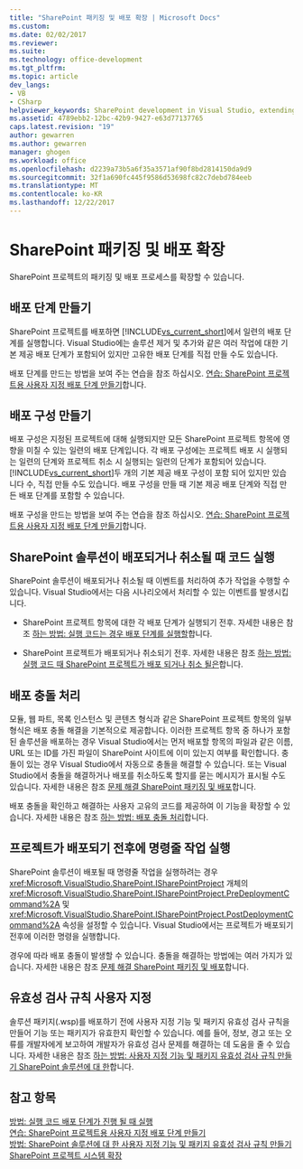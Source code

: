 ```yaml
---
title: "SharePoint 패키징 및 배포 확장 | Microsoft Docs"
ms.custom: 
ms.date: 02/02/2017
ms.reviewer: 
ms.suite: 
ms.technology: office-development
ms.tgt_pltfrm: 
ms.topic: article
dev_langs:
- VB
- CSharp
helpviewer_keywords: SharePoint development in Visual Studio, extending deployment
ms.assetid: 4789ebb2-12bc-42b9-9427-e63d77137765
caps.latest.revision: "19"
author: gewarren
ms.author: gewarren
manager: ghogen
ms.workload: office
ms.openlocfilehash: d2239a73b5a6f35a3571af90f8bd2814150da9d9
ms.sourcegitcommit: 32f1a690fc445f9586d53698fc82c7debd784eeb
ms.translationtype: MT
ms.contentlocale: ko-KR
ms.lasthandoff: 12/22/2017
---
```

# <a name="extending-sharepoint-packaging-and-deployment"></a>SharePoint 패키징 및 배포 확장
  SharePoint 프로젝트의 패키징 및 배포 프로세스를 확장할 수 있습니다.
  
##  <a name="creating-deployment-steps"></a>배포 단계 만들기  
 SharePoint 프로젝트를 배포하면 [!INCLUDE[vs_current_short](../sharepoint/includes/vs-current-short-md.md)]에서 일련의 배포 단계를 실행합니다. Visual Studio에는 솔루션 제거 및 추가와 같은 여러 작업에 대한 기본 제공 배포 단계가 포함되어 있지만 고유한 배포 단계를 직접 만들 수도 있습니다.  
  
 배포 단계를 만드는 방법을 보여 주는 연습을 참조 하십시오. [연습: SharePoint 프로젝트용 사용자 지정 배포 단계 만들기](../sharepoint/walkthrough-creating-a-custom-deployment-step-for-sharepoint-projects.md)합니다.  
  
##  <a name="creating-deployment-configurations"></a>배포 구성 만들기  
 배포 구성은 지정된 프로젝트에 대해 실행되지만 모든 SharePoint 프로젝트 항목에 영향을 미칠 수 있는 일련의 배포 단계입니다. 각 배포 구성에는 프로젝트 배포 시 실행되는 일련의 단계와 프로젝트 취소 시 실행되는 일련의 단계가 포함되어 있습니다. [!INCLUDE[vs_current_short](../sharepoint/includes/vs-current-short-md.md)]두 개의 기본 제공 배포 구성이 포함 되어 있지만 있습니다 수, 직접 만들 수도 있습니다. 배포 구성을 만들 때 기본 제공 배포 단계와 직접 만든 배포 단계를 포함할 수 있습니다.  
  
 배포 구성을 만드는 방법을 보여 주는 연습을 참조 하십시오. [연습: SharePoint 프로젝트용 사용자 지정 배포 단계 만들기](../sharepoint/walkthrough-creating-a-custom-deployment-step-for-sharepoint-projects.md)합니다.  
  
##  <a name="run-code-when-a-sharepoint-solution-is-deployed-or-retracted"></a>SharePoint 솔루션이 배포되거나 취소될 때 코드 실행  
 SharePoint 솔루션이 배포되거나 취소될 때 이벤트를 처리하여 추가 작업을 수행할 수 있습니다. Visual Studio에서는 다음 시나리오에서 처리할 수 있는 이벤트를 발생시킵니다.  
  
-   SharePoint 프로젝트 항목에 대한 각 배포 단계가 실행되기 전후. 자세한 내용은 참조 [하는 방법: 실행 코드는 경우 배포 단계를 실행할](../sharepoint/how-to-run-code-when-deployment-steps-are-executed.md)합니다.  
  
-   SharePoint 프로젝트가 배포되거나 취소되기 전후. 자세한 내용은 참조 [하는 방법: 실행 코드 때 SharePoint 프로젝트가 배포 되거나 취소 될은](../sharepoint/how-to-run-code-when-a-sharepoint-project-is-deployed-or-retracted.md)합니다.  
  
##  <a name="handling-deployment-conflicts"></a>배포 충돌 처리  
 모듈, 웹 파트, 목록 인스턴스 및 콘텐츠 형식과 같은 SharePoint 프로젝트 항목의 일부 형식은 배포 충돌 해결을 기본적으로 제공합니다. 이러한 프로젝트 항목 중 하나가 포함된 솔루션을 배포하는 경우 Visual Studio에서는 먼저 배포할 항목의 파일과 같은 이름, URL 또는 ID를 가진 파일이 SharePoint 사이트에 이미 있는지 여부를 확인합니다. 충돌이 있는 경우 Visual Studio에서 자동으로 충돌을 해결할 수 있습니다. 또는 Visual Studio에서 충돌을 해결하거나 배포를 취소하도록 할지를 묻는 메시지가 표시될 수도 있습니다. 자세한 내용은 참조 [문제 해결 SharePoint 패키징 및 배포](../sharepoint/troubleshooting-sharepoint-packaging-and-deployment.md)합니다.  
  
 배포 충돌을 확인하고 해결하는 사용자 고유의 코드를 제공하여 이 기능을 확장할 수 있습니다. 자세한 내용은 참조 [하는 방법: 배포 충돌 처리](../sharepoint/how-to-handle-deployment-conflicts.md)합니다.  
  
##  <a name="run-command-line-operations-before-or-after-a-project-is-deployed"></a>프로젝트가 배포되기 전후에 명령줄 작업 실행  
 SharePoint 솔루션이 배포될 때 명령줄 작업을 실행하려는 경우 <xref:Microsoft.VisualStudio.SharePoint.ISharePointProject> 개체의 <xref:Microsoft.VisualStudio.SharePoint.ISharePointProject.PreDeploymentCommand%2A> 및 <xref:Microsoft.VisualStudio.SharePoint.ISharePointProject.PostDeploymentCommand%2A> 속성을 설정할 수 있습니다. Visual Studio에서는 프로젝트가 배포되기 전후에 이러한 명령을 실행합니다.  
  
 경우에 따라 배포 충돌이 발생할 수 있습니다. 충돌을 해결하는 방법에는 여러 가지가 있습니다. 자세한 내용은 참조 [문제 해결 SharePoint 패키징 및 배포](../sharepoint/troubleshooting-sharepoint-packaging-and-deployment.md)합니다.  
  
##  <a name="customizing-validation-rules"></a>유효성 검사 규칙 사용자 지정  
 솔루션 패키지(.wsp)를 배포하기 전에 사용자 지정 기능 및 패키지 유효성 검사 규칙을 만들어 기능 또는 패키지가 유효한지 확인할 수 있습니다. 예를 들어, 정보, 경고 또는 오류를 개발자에게 보고하여 개발자가 유효성 검사 문제를 해결하는 데 도움을 줄 수 있습니다. 자세한 내용은 참조 [하는 방법: 사용자 지정 기능 및 패키지 유효성 검사 규칙 만들기 SharePoint 솔루션에 대 한](../sharepoint/how-to-create-custom-feature-and-package-validation-rules-for-sharepoint-solutions.md)합니다.  
  
## <a name="see-also"></a>참고 항목  
 [방법: 실행 코드 배포 단계가 진행 될 때 실행](../sharepoint/how-to-run-code-when-deployment-steps-are-executed.md)   
 [연습: SharePoint 프로젝트용 사용자 지정 배포 단계 만들기](../sharepoint/walkthrough-creating-a-custom-deployment-step-for-sharepoint-projects.md)   
 [방법: SharePoint 솔루션에 대 한 사용자 지정 기능 및 패키지 유효성 검사 규칙 만들기](../sharepoint/how-to-create-custom-feature-and-package-validation-rules-for-sharepoint-solutions.md)   
 [SharePoint 프로젝트 시스템 확장](../sharepoint/extending-the-sharepoint-project-system.md)  
  
  

